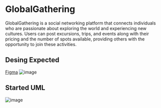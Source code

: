 # GlobalGathering
GlobalGathering is a social networking platform that connects individuals who are passionate about exploring the world and experiencing new cultures. Users can post excursions, trips, and events along with their pricing and the number of spots available, providing others with the opportunity to join these activities. 
## Desing Expected
[Figma](https://www.figma.com/file/j7hBMEjDjxKR5KTrm1J1Z8/Gathering-Mobile?type=design&node-id=0-1&mode=design&t=C2IWt21zgeWzBYGr-0)
![image](https://github.com/cpcx04/GlobalGathering/assets/114216690/2bf5e16c-65df-487a-ba25-0fe563fbc857)

## Started UML
![image](https://github.com/cpcx04/GlobalGathering/assets/114216690/86212d5e-d762-4a6b-9d3c-67a35966889c)
